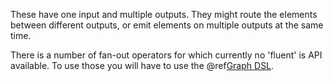 These have one input and multiple outputs. They might route the elements between different outputs, or emit elements on
multiple outputs at the same time.

There is a number of fan-out operators for which currently no 'fluent' is API available. To use those you will have to use the @ref[Graph DSL](../stream-graphs.md#constructing-graphs).
